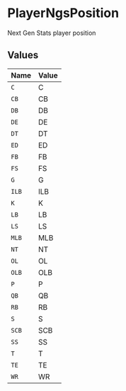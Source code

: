 # PlayerNgsPosition

Next Gen Stats player position


## Values

| Name  | Value |
| ----- | ----- |
| `C`   | C     |
| `CB`  | CB    |
| `DB`  | DB    |
| `DE`  | DE    |
| `DT`  | DT    |
| `ED`  | ED    |
| `FB`  | FB    |
| `FS`  | FS    |
| `G`   | G     |
| `ILB` | ILB   |
| `K`   | K     |
| `LB`  | LB    |
| `LS`  | LS    |
| `MLB` | MLB   |
| `NT`  | NT    |
| `OL`  | OL    |
| `OLB` | OLB   |
| `P`   | P     |
| `QB`  | QB    |
| `RB`  | RB    |
| `S`   | S     |
| `SCB` | SCB   |
| `SS`  | SS    |
| `T`   | T     |
| `TE`  | TE    |
| `WR`  | WR    |